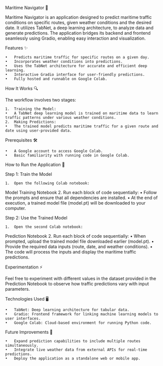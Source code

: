 Maritime Navigator 🚢

Maritime Navigator is an application designed to predict maritime traffic conditions on specific routes, given weather conditions and the desired date. It utilizes TabNet, a deep learning architecture, to analyze data and generate predictions. The application bridges its backend and frontend seamlessly using Gradio, enabling easy interaction and visualization.

Features ✨

	•	Predicts maritime traffic for specific routes on a given day.
	•	Incorporates weather conditions into predictions.
	•	Uses the TabNet architecture for accurate and efficient deep learning.
	•	Interactive Gradio interface for user-friendly predictions.
	•	Fully hosted and runnable on Google Colab.

How It Works 🔍

The workflow involves two stages:

	1.	Training the Model:
	•	A TabNet deep learning model is trained on maritime data to learn traffic patterns under various weather conditions.
	2.	Making Predictions:
	•	The trained model predicts maritime traffic for a given route and date using user-provided data.

Prerequisites 🛠️

	•	A Google account to access Google Colab.
	•	Basic familiarity with running code in Google Colab.

How to Run the Application 🚀

Step 1: Train the Model

	1.	Open the following Colab notebook:
Model Training Notebook
	2.	Run each block of code sequentially:
	•	Follow the prompts and ensure that all dependencies are installed.
	•	At the end of execution, a trained model file (model.pt) will be downloaded to your computer.

Step 2: Use the Trained Model

	1.	Open the second Colab notebook:
Prediction Notebook
	2.	Run each block of code sequentially:
	•	When prompted, upload the trained model file downloaded earlier (model.pt).
	•	Provide the required data inputs (route, date, and weather conditions).
	•	The code will process the inputs and display the maritime traffic predictions.

Experimentation ⚡

Feel free to experiment with different values in the dataset provided in the Prediction Notebook to observe how traffic predictions vary with input parameters.

Technologies Used 🖥️

	•	TabNet: Deep learning architecture for tabular data.
	•	Gradio: Frontend framework for linking machine learning models to user interfaces.
	•	Google Colab: Cloud-based environment for running Python code.

Future Improvements 🚀

	•	Expand prediction capabilities to include multiple routes simultaneously.
	•	Integrate live weather data from external APIs for real-time predictions.
	•	Deploy the application as a standalone web or mobile app.
